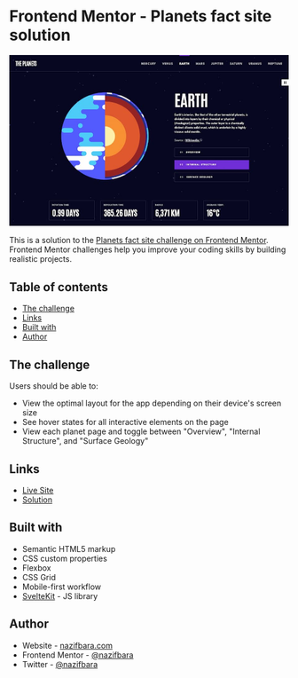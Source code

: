# Frontend Mentor - Planets fact site solution

![](./screenshot.jpg)

This is a solution to the [Planets fact site challenge on Frontend Mentor](https://www.frontendmentor.io/challenges/planets-fact-site-gazqN8w_f). Frontend Mentor challenges help you improve your coding skills by building realistic projects.

## Table of contents

- [The challenge](#the-challenge)
- [Links](#links)
- [Built with](#built-with)
- [Author](#author)

## The challenge

Users should be able to:

- View the optimal layout for the app depending on their device's screen size
- See hover states for all interactive elements on the page
- View each planet page and toggle between "Overview", "Internal Structure", and "Surface Geology"

## Links

- [Live Site](https://planets-fact-svelte.netlify.app)
- [Solution](https://www.frontendmentor.io/solutions/planets-fact-site--3iXCh5fbT)

## Built with

- Semantic HTML5 markup
- CSS custom properties
- Flexbox
- CSS Grid
- Mobile-first workflow
- [SvelteKit](https://kit.svelte.dev/) - JS library

## Author

- Website - [nazifbara.com](https://www.nazifbara.com)
- Frontend Mentor - [@nazifbara](https://www.frontendmentor.io/profile/nazifbara)
- Twitter - [@nazifbara](https://www.twitter.com/nazifbara)
